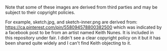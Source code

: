 Note that some of these images are derived from third parties and 
may be subject to their copyright policies.

For example, sketch.jpg, and sketch-inner.png are derived from:
https://ca.pinterest.com/pin/558094578800382500
which was indicated by a facebook post to be from an artist named Keith Nunes.
It is included in this repository under fair.
I didn't see a clear copyright policy on it but it has been shared quite widely
and I can't find Keith objecting to it.